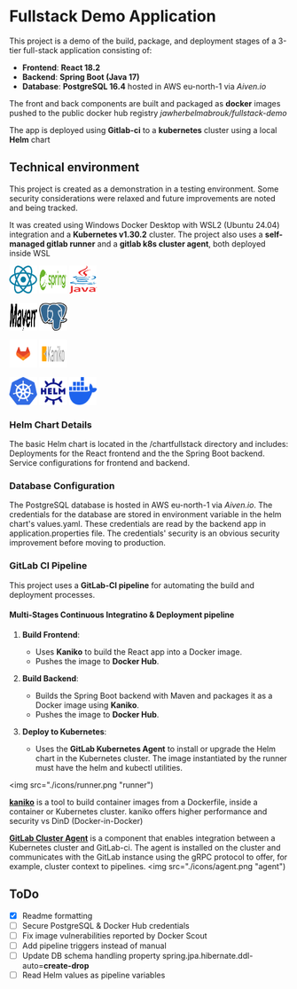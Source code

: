 # Fullstack Demo Application

This project is a demo of the build, package, and deployment stages of a 3-tier full-stack application consisting of:

- **Frontend**: **React 18.2**
- **Backend**: **Spring Boot (Java 17)**
- **Database**: **PostgreSQL 16.4** hosted in AWS eu-north-1 via *Aiven.io*

The front and back components are built and packaged as **docker** images pushed to the public docker hub registry *jawherbelmabrouk/fullstack-demo*

The app is deployed using **Gitlab-ci** to a **kubernetes** cluster using a local **Helm** chart

## Technical environment

This project is created as a demonstration in a testing environment. Some security considerations were relaxed and future improvements are noted and being tracked.

It was created using Windows Docker Desktop with WSL2 (Ubuntu 24.04) integration and a **Kubernetes v1.30.2** cluster.
The project also uses a **self-managed gitlab runner** and a **gitlab k8s cluster agent**, both deployed inside WSL

<img src="./icons/react.png" width="50" height="50">    <img src="./icons/spring.png" width="50" height="50">    <img src="./icons/java.png" width="50" height="50">

<img src="./icons/maven.png" width="50" height="50">    <img src="./icons/pg.png" width="50" height="50">

<img src="./icons/gitlab.png" width="50" height="50">    <img src="./icons/kaniko.png" width="50" height="50">

<img src="./icons/k8s.png" width="50" height="50">    <img src="./icons/helm.png" width="50" height="50">    <img src="./icons/docker.png" width="50" height="50">

### Helm Chart Details
The basic Helm chart is located in the /chartfullstack directory and includes:
    Deployments for the React frontend and the the Spring Boot backend.
    Service configurations for frontend and backend.

### Database Configuration
The PostgreSQL database is hosted in AWS eu-north-1 via *Aiven.io*. The credentials for the database are stored in environment variable in the helm chart's values.yaml.
These credentials are read by the backend app in application.properties file.
The credentials' security is an obvious security improvement before moving to production.

### GitLab CI Pipeline

This project uses a **GitLab-CI pipeline** for automating the build and deployment processes.

#### Multi-Stages Continuous Integratino & Deployment pipeline

1. **Build Frontend**: 
   - Uses **Kaniko** to build the React app into a Docker image.
   - Pushes the image to **Docker Hub**.

2. **Build Backend**:
   - Builds the Spring Boot backend with Maven and packages it as a Docker image using **Kaniko**.
   - Pushes the image to **Docker Hub**.

3. **Deploy to Kubernetes**:
   - Uses the **GitLab Kubernetes Agent** to install or upgrade the Helm chart in the Kubernetes cluster. The image instantiated by the runner must have the helm and kubectl utilities.

<img src="./icons/runner.png "runner")

[**kaniko**](https://docs.gitlab.com/ee/ci/docker/using_kaniko.html) is a tool to build container images from a Dockerfile, inside a container or Kubernetes cluster. kaniko offers higher performance and security vs DinD (Docker-in-Docker)

[**GitLab Cluster Agent**](https://docs.gitlab.com/ee/user/clusters/agent/ci_cd_workflow.html) is a component that enables integration between a Kubernetes cluster and GitLab-ci. The agent is installed on the cluster and communicates with the GitLab instance using the gRPC protocol to offer, for example, cluster context to pipelines. 
<img src="./icons/agent.png "agent")

## ToDo
- [x] Readme formatting
- [ ] Secure PostgreSQL & Docker Hub credentials
- [ ] Fix image vulnerabilities reported by Docker Scout
- [ ] Add pipeline triggers instead of manual
- [ ] Update DB schema handling property spring.jpa.hibernate.ddl-auto=**create-drop**
- [ ] Read Helm values as pipeline variables
